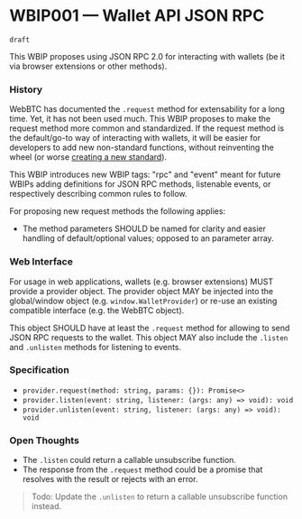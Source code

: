 # WBIP001 — Wallet API JSON RPC

`draft`

This WBIP proposes using JSON RPC 2.0 for interacting with wallets (be it via browser extensions or other methods).

### History

WebBTC has documented the `.request` method for extensability for a long time.
Yet, it has not been used much.
This WBIP proposes to make the request method more common and standardized.
If the request method is the default/go-to way of interacting with wallets, it will be easier for developers to add new non-standard functions, without reinventing the wheel (or worse [creating a new standard](https://xkcd.com/927/)).

This WBIP introduces new WBIP tags: "rpc" and "event" meant for future WBIPs adding definitions for JSON RPC methods, listenable events, or respectively describing common rules to follow.

For proposing new request methods the following applies:

- The method parameters SHOULD be named for clarity and easier handling of default/optional values; opposed to an parameter array.

### Web Interface

For usage in web applications, wallets (e.g. browser extensions) MUST provide a provider object.
The provider object MAY be injected into the global/window object (e.g. `window.WalletProvider`) or re-use an existing compatible interface (e.g. the WebBTC object).

This object SHOULD have at least the `.request` method for allowing to send JSON RPC requests to the wallet.
This object MAY also include the `.listen` and `.unlisten` methods for listening to events.

### Specification

- `provider.request(method: string, params: {}): Promise<>`
- `provider.listen(event: string, listener: (args: any) => void): void`
- `provider.unlisten(event: string, listener: (args: any) => void): void`

### Open Thoughts

- The `.listen` could return a callable unsubscribe function.
- The response from the `.request` method could be a promise that resolves with the result or rejects with an error.

> Todo: Update the `.unlisten` to return a callable unsubscribe function instead.
